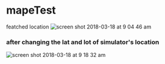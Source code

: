 # mapeTest
featched location 
![screen shot 2018-03-18 at 9 04 46 am](https://user-images.githubusercontent.com/33283321/37562355-188e98d4-2a8c-11e8-83df-1aceaae09f58.png)
### after changing the lat and lot of simulator's location


![screen shot 2018-03-18 at 9 18 32 am](https://user-images.githubusercontent.com/33283321/37562425-b9c36c7e-2a8d-11e8-8439-dfe8f514dd00.png)


